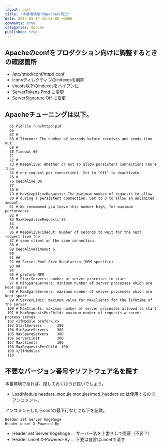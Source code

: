 ```yaml
---
layout: post
title: "本番環境用のApacheの設定"
date: 2014-05-14 15:09:08 +0900
comments: true
categories: Apache
published: true
---
```


## Apacheのconfをプロダクション向けに調整するときの確認箇所

+ /etc/httod/conf/httpd.conf
+ iconsディレクティブのindexesを削除
+ vhosts以下のindexesをハイフンに
+ ServerTokens Prod に変更
+ ServerSignature Off  に変更

## Apacheチューニングは以下。

```
  65 PidFile run/httpd.pid  
  66   
  67 #  
  68 # Timeout: The number of seconds before receives and sends time out.  
  69 #  
  70 Timeout 60
  71   
  72 #  
  73 # KeepAlive: Whether or not to allow persistent connections (more than
  74 # one request per connection). Set to "Off" to deactivate.  
  75 #  
  76 KeepAlive On
  77 
  78 #
  79 # MaxKeepAliveRequests: The maximum number of requests to allow
  80 # during a persistent connection. Set to 0 to allow an unlimited amount.
  81 # We recommend you leave this number high, for maximum performance.
  82 #
  83 MaxKeepAliveRequests 26
  84 
  85 #
  86 # KeepAliveTimeout: Number of seconds to wait for the next request from the
  87 # same client on the same connection.
  88 #
  89 KeepAliveTimeout 5
  90 
  91 ##
  92 ## Server-Pool Size Regulation (MPM specific)
  93 ## 
  94 
  95 # prefork MPM
  96 # StartServers: number of server processes to start
  97 # MinSpareServers: minimum number of server processes which are kept spare
  98 # MaxSpareServers: maximum number of server processes which are kept spare
  99 # ServerLimit: maximum value for MaxClients for the lifetime of the server
 100 # MaxClients: maximum number of server processes allowed to start
 101 # MaxRequestsPerChild: maximum number of requests a server process serves
 102 <IfModule prefork.c>
 103 StartServers       300
 104 MinSpareServers    300
 105 MaxSpareServers    300
 106 ServerLimit        300
 107 MaxClients         300
 108 MaxRequestsPerChild  100
 109 </IfModule>
 110 
```

## 不要なバージョン番号やソフトウェア名を隠す
本番環境であれば、隠しておくほうが良いでしょう。

+ LoadModule headers_module modules/mod_headers.so は使用するのでアンコメント。

アンコメントしたらconfの最下行などに以下を記載。

```
Header set Server hogehoge
Header unset X-Powered-By
```

+ Header set Server hogehoge … サーバー名を上書きして隠蔽（不要？）
+ Header unset X-Powered-By … 不要は宣言はunsetで消す

